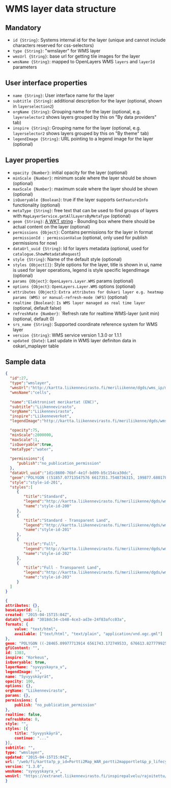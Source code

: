 # WMS layer data structure

## Mandatory

* `id {String}`: Systems internal id for the layer (unique and cannot include characters reserved for css-selectors)
* `type {String}`: "wmslayer" for WMS layer
* `wmsUrl {String}`: base url for getting tile images for the layer
* `wmsName {String}`: mapped to OpenLayers WMS `layers` and `layerId` parameters

## User interface properties

* `name {String}`: User interface name for the layer
* `subtitle {String}`: additional description for the layer (optional, shown in `layerselection2`)
* `orgName {String}`: Grouping name for the layer (optional, e.g. `layerselector2` shows layers grouped by this on "By data providers" tab)
* `inspire {String}`: Grouping name for the layer (optional, e.g. `layerselector2` shows layers grouped by this on "By theme" tab)
* `legendImage {String}`: URL pointing to a legend image for the layer (optional)

## Layer properties

* `opacity {Number}`: initial opacity for the layer (optional)
* `minScale {Number}`: minimum scale where the layer should be shown (optional)
* `maxScale {Number}`: maximum scale where the layer should be shown (optional)
* `isQueryable {Boolean}`: true if the layer supports `GetFeatureInfo` functionality (optional)
* `metaType {String}`: free text that can be used to find groups of layers with `MapLayerService.getAllLayersByMetaType` (optional)
* `geom {String}`: [A WKT string](​http://dev.openlayers.org/docs/files/OpenLayers/Format/WKT-js.html) - Bounding box where there should be actual content on the layer (optional)
* `permissions {Object}`: Contains permissions for the layer in format `permissionId : permissionValue` (optional, only used for publish permissions for now)
* `dataUrl_uuid {String}`: Id for layers metadata (optional, used for `catalogue.ShowMetadataRequest`)
* `style {String}`: Name of the default style (optional)
* `styles {Object[]}`: Style options for the layer, title is shown in ui, name is used for layer operations, legend is style specific legendImage (optional)
* `params {Object}`: `OpenLayers.Layer.WMS` params (optional)
* `options {Object}`: `OpenLayers.Layer.WMS` options (optional)
* `attributes {Object}`: `Extra attributes for Oskari layer e.g. heatmap params (WMS) or manual-refresh-mode (WFS)` (optional)
* `realtime {Boolean}`: `Is WMS layer managed as real time layer` (optional, default false)
* `refreshRate {Number}`: `Refresh rate for realtime WMS-layer (unit min) (optional, default 0)
* `srs_name {String}`: Supported coordinate reference system for WMS layer
* `version {String}`:  WMS service version 1.3.0 or 1.1.1
* `updated {Date}`:  Last update in WMS layer definiton data in oskari_maplayer table

## Sample data
```json
{
  "id":27,
  "type":"wmslayer",
  "wmsUrl":"http://kartta.liikennevirasto.fi/meriliikenne/dgds/wms_ip/merikartta",
  "wmsName":"cells",
  
  "name":"Elektroniset merikartat (ENC)",
  "subtitle":"Liikennevirasto",
  "orgName":"Liikennevirasto",
  "inspire":"Liikenneverkot",
  "legendImage":"http://kartta.liikennevirasto.fi/meriliikenne/dgds/wms_ip/merikartta?SERVICE=WMS&VERSION=1.1.1&REQUEST=GetLegendGraphic&LAYER=cells&STYLE=style-id-203&FORMAT=image/png&WIDTH=200&HEIGHT=402",

  "opacity":75,
  "minScale":2000000,
  "maxScale":1,
  "isQueryable":true,
  "metaType":"water",
  
  "permissions":{
     "publish":"no_publication_permission"
  },
  "dataUrl_uuid":"1d1c8600-76bf-4e1f-bd09-b5c154ca30dc",
  "geom":"POLYGON ((51857.07713547576 6617351.7548736315, 199877.68017894187 7795699.643159997, 674163.7062640898 7782724.689402027, 759905.4332841737 6599589.557011408, 51857.07713547576 6617351.7548736315))",
  "style":"style-id-201",
  "styles":[
     {
        "title":"Standard",
        "legend":"http://kartta.liikennevirasto.fi/meriliikenne/dgds/wms_ip/merikartta?SERVICE=WMS&VERSION=1.1.1&REQUEST=GetLegendGraphic&LAYER=cells&STYLE=style-id-200&FORMAT=image/png&WIDTH=200&HEIGHT=402",
        "name":"style-id-200"
     },
     {
        "title":"Standard - Transparent Land",
        "legend":"http://kartta.liikennevirasto.fi/meriliikenne/dgds/wms_ip/merikartta?SERVICE=WMS&VERSION=1.1.1&REQUEST=GetLegendGraphic&LAYER=cells&STYLE=style-id-201&FORMAT=image/png&WIDTH=200&HEIGHT=402",
        "name":"style-id-201"
     },
     {
        "title":"Full",
        "legend":"http://kartta.liikennevirasto.fi/meriliikenne/dgds/wms_ip/merikartta?SERVICE=WMS&VERSION=1.1.1&REQUEST=GetLegendGraphic&LAYER=cells&STYLE=style-id-202&FORMAT=image/png&WIDTH=200&HEIGHT=402",
        "name":"style-id-202"
     },
     {
        "title":"Full - Transparent Land",
        "legend":"http://kartta.liikennevirasto.fi/meriliikenne/dgds/wms_ip/merikartta?SERVICE=WMS&VERSION=1.1.1&REQUEST=GetLegendGraphic&LAYER=cells&STYLE=style-id-203&FORMAT=image/png&WIDTH=200&HEIGHT=402",
        "name":"style-id-203"
     }
  ]
}
```


```json
{
attributes: {},
baseLayerId: -1,
created: "2015-04-15T15:04Z",
dataUrl_uuid: "3018dc34-cb48-4ce3-ad3e-24f83afcc03a",
formats: {
	value: "text/html",
	available: ["text/html", "text/plain", "application/vnd.ogc.gml"]
},
geom: "POLYGON ((-28465.09977713914 6561743.172749533, 676613.827779925 6529420.701555437, 610260.5731762389 7899947.404660257, 170485.38149829634 7922212.34012629, -28465.09977713914 6561743.172749533))"
gfiContent: "",
id: 1303,
inspire: "Korkeus",
isQueryable: true,
layerName: "syvyyskayra_v",
legendImage: "",
name: "Syvyyskäyrät",
opacity: 100,
options: {},
orgName: "Liikennevirasto",
params: {},
permissions: {
	publish: "no_publication_permission"
},
realtime: false,
refreshRate: 0,
style: "",
styles: [{
	title: "Syvyyskäyrä",
    continue: "..."
}],
subtitle: "",
type: "wmslayer",
updated: "2015-04-15T15:04Z",
url: "/web/fi/kartta?p_p_id=Portti2Map_WAR_portti2mapportlet&p_p_lifecycle=2&id=1303&action_route=GetLayerTile",
version: "1.3.0",
wmsName: "syvyyskayra_v",
wmsUrl: "https://extranet.liikennevirasto.fi/inspirepalvelu/rajoitettu/wms"
}
```